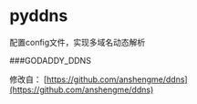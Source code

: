 # pyddns

配置config文件，实现多域名动态解析

###GODADDY_DDNS

修改自： [https://github.com/anshengme/ddns](https://github.com/anshengme/ddns)
